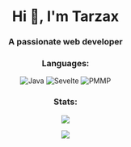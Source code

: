 <h1 align="center">Hi 👋, I'm Tarzax</h1>
<h3 align="center">A passionate web developer</h3>

<h3 align="center">Languages:</h3>
<p align="center">
  <img alt="Java" src="https://img.shields.io/badge/java-%23ED8B00.svg?style=for-the-badge&logo=openjdk&logoColor=white"/>
  <img alt="Sevelte" src="https://img.shields.io/badge/svelte-%23f1413d.svg?style=for-the-badge&logo=svelte&logoColor=white"/>
  <img alt="PMMP" src="https://img.shields.io/badge/Pocketmine Mp-%23777BB4.svg?style=for-the-badge&logo=php&logoColor=white"/>
</p>  

<h3 align="center">Stats:</h3>
<p align="center">
  <img src="https://github-readme-stats.vercel.app/api?username=TarzaxDev&show_icons=true&theme=radical&line_height=27">
</p>
<p align="center">
 <img src="https://github-readme-streak-stats.herokuapp.com/?user=TarzaxDev&show_icons=true&locale=en&layout=compact&theme=radical&line_height=0" />
</p>
